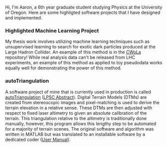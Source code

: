 Hi, I'm Aaron, a 6th year graduate student studying Physics at the University of Oregon.  Here are some highligted software projects that I have designed and implemented.

### Highlighted Machine Learning Project

My thesis work involves utilizing machine learning techniques such as unsupervised learning to search for exotic dark particles produced at the Large Hadron Collider.  An example of this method is in the [CWoLa](https://github.com/akilgall/CWoLa) repository!
While real analysis data can't be released from LHC experiments, an example of this method as applied to toy pseudodata works equally well for demonstrating the power of this method.  

### autoTriangulation

A software project of mine that is currently used in production is called [autoTriangulation](https://www.uahirise.org/tools/at/) ([LPSC Abstract](https://www.uahirise.org/tools/at/Kilgallon_etal_2015_LPSC.pdf)).  Digital Terrain Models (DTMs) are created from stereoscopic images and pixel-matching is used to derive the terrain elevation in a relative sense.  These DTMs are then adjusted with respect to fixed laser altimetry to given an absolute calibration of the terrain.  This triangulation relative to the altimetry is traditionally done manually, however, this program allows this lengthy step to be automated for a majority of terrain scenes.  The original software and algorithm was written in MATLAB but was translated to an installable software by a dedicated coder ([User Manual](https://static.uahirise.org/software/at/autotriangulation-manual.pdf)).

<!---
akilgall/akilgall is a ✨ special ✨ repository because its `README.md` (this file) appears on your GitHub profile.
You can click the Preview link to take a look at your changes.
--->
